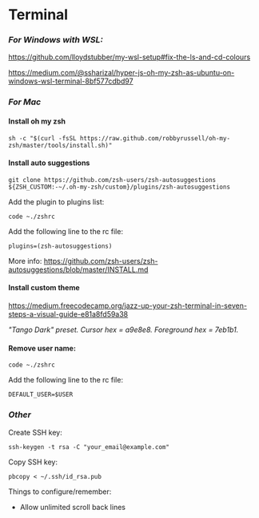 Terminal
========

### _For Windows with WSL:_

https://github.com/lloydstubber/my-wsl-setup#fix-the-ls-and-cd-colours

https://medium.com/@ssharizal/hyper-js-oh-my-zsh-as-ubuntu-on-windows-wsl-terminal-8bf577cdbd97

### _For Mac_

#### Install oh my zsh

    sh -c "$(curl -fsSL https://raw.github.com/robbyrussell/oh-my-zsh/master/tools/install.sh)"

#### Install auto suggestions

    git clone https://github.com/zsh-users/zsh-autosuggestions ${ZSH_CUSTOM:-~/.oh-my-zsh/custom}/plugins/zsh-autosuggestions

Add the plugin to plugins list:

    code ~./zshrc
    
Add the following line to the rc file:

    plugins=(zsh-autosuggestions)

More info: https://github.com/zsh-users/zsh-autosuggestions/blob/master/INSTALL.md

#### Install custom theme

https://medium.freecodecamp.org/jazz-up-your-zsh-terminal-in-seven-steps-a-visual-guide-e81a8fd59a38

_"Tango Dark" preset. Cursor hex = a9e8e8. Foreground hex = 7eb1b1._

#### Remove user name:

    code ~./zshrc

Add the following line to the rc file:

    DEFAULT_USER=$USER

### _Other_

Create SSH key:

    ssh-keygen -t rsa -C "your_email@example.com"

Copy SSH key:

    pbcopy < ~/.ssh/id_rsa.pub
    
Things to configure/remember:
- Allow unlimited scroll back lines
